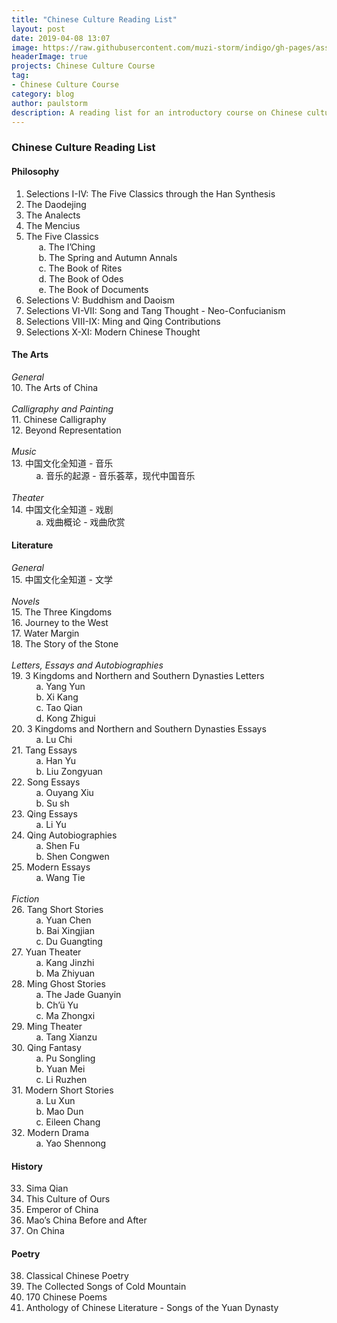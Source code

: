 ```yaml
---
title: "Chinese Culture Reading List"
layout: post
date: 2019-04-08 13:07
image: https://raw.githubusercontent.com/muzi-storm/indigo/gh-pages/assets/images/zhongguowenhua1.jpg
headerImage: true
projects: Chinese Culture Course
tag:
- Chinese Culture Course
category: blog
author: paulstorm
description: A reading list for an introductory course on Chinese culture
---
```


### Chinese Culture Reading List

#### Philosophy

1. Selections I-IV: The Five Classics through the Han Synthesis
2. The Daodejing
3. The Analects
4. The Mencius
5. The Five Classics\
&nbsp;&nbsp;&nbsp;&nbsp;&nbsp;a. The I’Ching\
&nbsp;&nbsp;&nbsp;&nbsp;&nbsp;b. The Spring and Autumn Annals\
&nbsp;&nbsp;&nbsp;&nbsp;&nbsp;c. The Book of Rites\
&nbsp;&nbsp;&nbsp;&nbsp;&nbsp;d. The Book of Odes\
&nbsp;&nbsp;&nbsp;&nbsp;&nbsp;e. The Book of Documents
6. Selections V: Buddhism and Daoism
7. Selections VI-VII: Song and Tang Thought - Neo-Confucianism
8. Selections VIII-IX: Ming and Qing Contributions
9. Selections X-XI: Modern Chinese Thought

#### The Arts

*General*<br/>
10. The Arts of China<br/>
<br/>
*Calligraphy and Painting*<br/>
11. Chinese Calligraphy<br/>
12. Beyond Representation<br/>
<br/>
*Music*<br/>
13. 中国文化全知道  - 音乐<br/>
&nbsp;&nbsp;&nbsp;&nbsp;&nbsp;&nbsp;&nbsp;&nbsp;&nbsp;&nbsp;a. 音乐的起源 - 音乐荟萃，现代中国音乐
<br/><br/>
*Theater*<br/>
14. 中国文化全知道 - 戏剧<br/>
&nbsp;&nbsp;&nbsp;&nbsp;&nbsp;&nbsp;&nbsp;&nbsp;&nbsp;&nbsp;a. 戏曲概论 - 戏曲欣赏
<br/>

#### Literature

*General*<br/>
15. 中国文化全知道 - 文学
<br/><br/>
*Novels*<br/>
15. The Three Kingdoms<br/>
16. Journey to the West<br/>
17. Water Margin<br/>
18. The Story of the Stone<br/>
<br/>
*Letters, Essays and Autobiographies*<br/>
19. 3 Kingdoms and Northern and Southern Dynasties Letters<br/>
&nbsp;&nbsp;&nbsp;&nbsp;&nbsp;&nbsp;&nbsp;&nbsp;&nbsp;&nbsp;a. Yang Yun<br/>
&nbsp;&nbsp;&nbsp;&nbsp;&nbsp;&nbsp;&nbsp;&nbsp;&nbsp;&nbsp;b. Xi Kang<br/>
&nbsp;&nbsp;&nbsp;&nbsp;&nbsp;&nbsp;&nbsp;&nbsp;&nbsp;&nbsp;c. Tao Qian<br/>
&nbsp;&nbsp;&nbsp;&nbsp;&nbsp;&nbsp;&nbsp;&nbsp;&nbsp;&nbsp;d. Kong Zhigui<br/>
20. 3 Kingdoms and Northern and Southern Dynasties Essays<br/>
&nbsp;&nbsp;&nbsp;&nbsp;&nbsp;&nbsp;&nbsp;&nbsp;&nbsp;&nbsp;a. Lu Chi<br/>
21. Tang Essays<br/>
&nbsp;&nbsp;&nbsp;&nbsp;&nbsp;&nbsp;&nbsp;&nbsp;&nbsp;&nbsp;a. Han Yu<br/>
&nbsp;&nbsp;&nbsp;&nbsp;&nbsp;&nbsp;&nbsp;&nbsp;&nbsp;&nbsp;b. Liu Zongyuan<br/>
22. Song Essays<br/>
&nbsp;&nbsp;&nbsp;&nbsp;&nbsp;&nbsp;&nbsp;&nbsp;&nbsp;&nbsp;a. Ouyang Xiu<br/>
&nbsp;&nbsp;&nbsp;&nbsp;&nbsp;&nbsp;&nbsp;&nbsp;&nbsp;&nbsp;b. Su sh<br/>
23. Qing Essays<br/>
&nbsp;&nbsp;&nbsp;&nbsp;&nbsp;&nbsp;&nbsp;&nbsp;&nbsp;&nbsp;a. Li Yu<br/>
24. Qing Autobiographies<br/>
&nbsp;&nbsp;&nbsp;&nbsp;&nbsp;&nbsp;&nbsp;&nbsp;&nbsp;&nbsp;a. Shen Fu<br/>
&nbsp;&nbsp;&nbsp;&nbsp;&nbsp;&nbsp;&nbsp;&nbsp;&nbsp;&nbsp;b. Shen Congwen<br/>
25. Modern Essays<br/>
&nbsp;&nbsp;&nbsp;&nbsp;&nbsp;&nbsp;&nbsp;&nbsp;&nbsp;&nbsp;a. Wang Tie<br/>
<br/>
*Fiction*<br/>
26. Tang Short Stories<br/>
&nbsp;&nbsp;&nbsp;&nbsp;&nbsp;&nbsp;&nbsp;&nbsp;&nbsp;&nbsp;a. Yuan Chen<br/>
&nbsp;&nbsp;&nbsp;&nbsp;&nbsp;&nbsp;&nbsp;&nbsp;&nbsp;&nbsp;b. Bai Xingjian<br/>
&nbsp;&nbsp;&nbsp;&nbsp;&nbsp;&nbsp;&nbsp;&nbsp;&nbsp;&nbsp;c. Du Guangting<br/>
27. Yuan Theater<br/>
&nbsp;&nbsp;&nbsp;&nbsp;&nbsp;&nbsp;&nbsp;&nbsp;&nbsp;&nbsp;a. Kang Jinzhi<br/>
&nbsp;&nbsp;&nbsp;&nbsp;&nbsp;&nbsp;&nbsp;&nbsp;&nbsp;&nbsp;b. Ma Zhiyuan<br/>
28. Ming Ghost Stories<br/>
&nbsp;&nbsp;&nbsp;&nbsp;&nbsp;&nbsp;&nbsp;&nbsp;&nbsp;&nbsp;a. The Jade Guanyin<br/>
&nbsp;&nbsp;&nbsp;&nbsp;&nbsp;&nbsp;&nbsp;&nbsp;&nbsp;&nbsp;b. Ch’ü Yu<br/>
&nbsp;&nbsp;&nbsp;&nbsp;&nbsp;&nbsp;&nbsp;&nbsp;&nbsp;&nbsp;c. Ma Zhongxi<br/>
29. Ming Theater<br/>
&nbsp;&nbsp;&nbsp;&nbsp;&nbsp;&nbsp;&nbsp;&nbsp;&nbsp;&nbsp;a. Tang Xianzu<br/>
30. Qing Fantasy<br/>
&nbsp;&nbsp;&nbsp;&nbsp;&nbsp;&nbsp;&nbsp;&nbsp;&nbsp;&nbsp;a. Pu Songling<br/>
&nbsp;&nbsp;&nbsp;&nbsp;&nbsp;&nbsp;&nbsp;&nbsp;&nbsp;&nbsp;b. Yuan Mei<br/>
&nbsp;&nbsp;&nbsp;&nbsp;&nbsp;&nbsp;&nbsp;&nbsp;&nbsp;&nbsp;c. Li Ruzhen<br/>
31. Modern Short Stories<br/>
&nbsp;&nbsp;&nbsp;&nbsp;&nbsp;&nbsp;&nbsp;&nbsp;&nbsp;&nbsp;a. Lu Xun<br/>
&nbsp;&nbsp;&nbsp;&nbsp;&nbsp;&nbsp;&nbsp;&nbsp;&nbsp;&nbsp;b. Mao Dun<br/>
&nbsp;&nbsp;&nbsp;&nbsp;&nbsp;&nbsp;&nbsp;&nbsp;&nbsp;&nbsp;c. Eileen Chang<br/>
32. Modern Drama<br/>
&nbsp;&nbsp;&nbsp;&nbsp;&nbsp;&nbsp;&nbsp;&nbsp;&nbsp;&nbsp;a. Yao Shennong<br/>

#### History

33. Sima Qian
34. This Culture of Ours
35. Emperor of China
36. Mao’s China Before and After
37. On China



#### Poetry

38. Classical Chinese Poetry
39. The Collected Songs of Cold Mountain
40. 170 Chinese Poems
41. Anthology of Chinese Literature - Songs of the Yuan Dynasty

